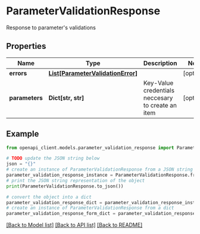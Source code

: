# ParameterValidationResponse

Response to parameter's validations

## Properties

Name | Type | Description | Notes
------------ | ------------- | ------------- | -------------
**errors** | [**List[ParameterValidationError]**](ParameterValidationError.md) |  | [optional] 
**parameters** | **Dict[str, str]** | Key-Value credentials neccesary to create an item | [optional] 

## Example

```python
from openapi_client.models.parameter_validation_response import ParameterValidationResponse

# TODO update the JSON string below
json = "{}"
# create an instance of ParameterValidationResponse from a JSON string
parameter_validation_response_instance = ParameterValidationResponse.from_json(json)
# print the JSON string representation of the object
print(ParameterValidationResponse.to_json())

# convert the object into a dict
parameter_validation_response_dict = parameter_validation_response_instance.to_dict()
# create an instance of ParameterValidationResponse from a dict
parameter_validation_response_form_dict = parameter_validation_response.from_dict(parameter_validation_response_dict)
```
[[Back to Model list]](../README.md#documentation-for-models) [[Back to API list]](../README.md#documentation-for-api-endpoints) [[Back to README]](../README.md)


